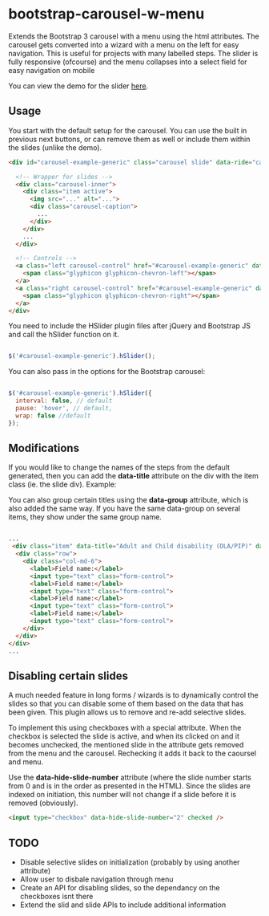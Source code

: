 bootstrap-carousel-w-menu
=========================

Extends the Bootstrap 3 carousel with a menu using the html attributes. The carousel gets converted into a wizard with a menu on the left for easy navigation. This is useful for projects with many labelled steps. The slider is fully responsive (ofcourse) and the menu collapses into a select field for easy navigation on mobile

You can view the demo for the slider [here](http://dev.marketlytics.com/hslider).

## Usage

You start with the default setup for the carousel. You can use the built in previous next buttons, or can remove them as well or include them within the slides (unlike the demo).

```html
<div id="carousel-example-generic" class="carousel slide" data-ride="carousel">

  <!-- Wrapper for slides -->
  <div class="carousel-inner">
    <div class="item active">
      <img src="..." alt="...">
      <div class="carousel-caption">
        ...
      </div>
    </div>
    ...
  </div>

  <!-- Controls -->
  <a class="left carousel-control" href="#carousel-example-generic" data-slide="prev">
    <span class="glyphicon glyphicon-chevron-left"></span>
  </a>
  <a class="right carousel-control" href="#carousel-example-generic" data-slide="next">
    <span class="glyphicon glyphicon-chevron-right"></span>
  </a>
</div>
```
You need to include the HSlider plugin files after jQuery and Bootstrap JS and call the hSlider function on it.

```js

$('#carousel-example-generic').hSlider();
```

You can also pass in the options for the Bootstrap carousel:

```js

$('#carousel-example-generic').hSlider({
  interval: false, // default
  pause: 'hover', // default,
  wrap: false //default
});
```

## Modifications

If you would like to change the names of the steps from the default generated, then you can add the **data-title** attribute on the div with the item class (ie. the slide div). Example:

You can also group certain titles using the **data-group** attribute, which is also added the same way. If you have the same data-group on several items, they show under the same group name.

```html

...
 <div class="item" data-title="Adult and Child disability (DLA/PIP)" data-group="Gathering Information">
  <div class="row">
    <div class="col-md-6">
      <label>Field name:</label>
      <input type="text" class="form-control">
      <label>Field name:</label>
      <input type="text" class="form-control">
      <label>Field name:</label>
      <input type="text" class="form-control">
      <label>Field name:</label>
      <input type="text" class="form-control">
    </div>
  </div>
</div>
...
```

## Disabling certain slides

A much needed feature in long forms / wizards is to dynamically control the slides so that you can disable some of them based on the data that has been given. This plugin allows us to remove and re-add selective slides.

To implement this using checkboxes with a special attribute. When the checkbox is selected the slide is active, and when its clicked on and it becomes unchecked, the mentioned slide in the attribute gets removed from the menu and the carousel. Rechecking it adds it back to the caoursel and menu.

Use the **data-hide-slide-number** attribute (where the slide number starts from 0 and is in the order as presented in the HTML). Since the slides are indexed on initiation, this number will not change if a slide before it is removed (obviously).

```html
<input type="checkbox" data-hide-slide-number="2" checked />
```

## TODO

- Disable selective slides on initialization (probably by using another attribute)
- Allow user to disbale navigation through menu
- Create an API for disabling slides, so the dependancy on the checkboxes isnt there
- Extend the slid and slide APIs to include additional information





